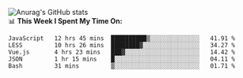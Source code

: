 
![Anurag's GitHub stats](https://github-readme-stats.vercel.app/api?username=supergczh&show_icons=true&theme=radical)
<br />
📊 **This Week I Spent My Time On:**

<!--START_SECTION:waka-->
```text
JavaScript   12 hrs 45 mins  ██████████▒░░░░░░░░░░░░░░   41.91 % 
LESS         10 hrs 26 mins  ████████▓░░░░░░░░░░░░░░░░   34.27 % 
Vue.js       4 hrs 23 mins   ███▓░░░░░░░░░░░░░░░░░░░░░   14.42 % 
JSON         1 hr 15 mins    █░░░░░░░░░░░░░░░░░░░░░░░░   04.11 % 
Bash         31 mins         ▒░░░░░░░░░░░░░░░░░░░░░░░░   01.71 % 
```
<!--END_SECTION:waka-->
